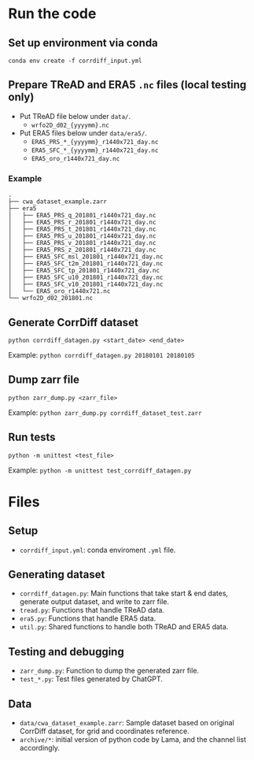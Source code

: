 # Run the code

## Set up environment via conda

```
conda env create -f corrdiff_input.yml
```

## Prepare TReAD and ERA5 `.nc` files (local testing only)
- Put TReAD file below under `data/`.
  - `wrfo2D_d02_{yyyymm}.nc`
- Put ERA5 files below under `data/era5/`.
  - `ERA5_PRS_*_{yyyymm}_r1440x721_day.nc`
  - `ERA5_SFC_*_{yyyymm}_r1440x721_day.nc`
  - `ERA5_oro_r1440x721_day.nc`

### Example

```
.
├── cwa_dataset_example.zarr
├── era5
│   ├── ERA5_PRS_q_201801_r1440x721_day.nc
│   ├── ERA5_PRS_r_201801_r1440x721_day.nc
│   ├── ERA5_PRS_t_201801_r1440x721_day.nc
│   ├── ERA5_PRS_u_201801_r1440x721_day.nc
│   ├── ERA5_PRS_v_201801_r1440x721_day.nc
│   ├── ERA5_PRS_z_201801_r1440x721_day.nc
│   ├── ERA5_SFC_msl_201801_r1440x721_day.nc
│   ├── ERA5_SFC_t2m_201801_r1440x721_day.nc
│   ├── ERA5_SFC_tp_201801_r1440x721_day.nc
│   ├── ERA5_SFC_u10_201801_r1440x721_day.nc
│   ├── ERA5_SFC_v10_201801_r1440x721_day.nc
│   └── ERA5_oro_r1440x721.nc
└── wrfo2D_d02_201801.nc
```

## Generate CorrDiff dataset

```
python corrdiff_datagen.py <start_date> <end_date>
```
Example: `python corrdiff_datagen.py 20180101 20180105`

## Dump zarr file

```
python zarr_dump.py <zarr_file>
```
Example: `python zarr_dump.py corrdiff_dataset_test.zarr`


## Run tests

```
python -m unittest <test_file>
```
Example: `python -m unittest test_corrdiff_datagen.py`

# Files

## Setup
- `corrdiff_input.yml`: conda enviroment `.yml` file.

## Generating dataset
- `corrdiff_datagen.py`: Main functions that take start & end dates, generate output dataset, and write to zarr file.
- `tread.py`: Functions that handle TReAD data.
- `era5.py`: Functions that handle ERA5 data.
- `util.py`: Shared functions to handle both TReAD and ERA5 data.

## Testing and debugging
- `zarr_dump.py`: Function to dump the generated zarr file.
- `test_*.py`: Test files generated by ChatGPT.

## Data
- `data/cwa_dataset_example.zarr`: Sample dataset based on original CorrDiff dataset, for grid and coordinates reference.
- `archive/*`: initial version of python code by Lama, and the channel list accordingly.
